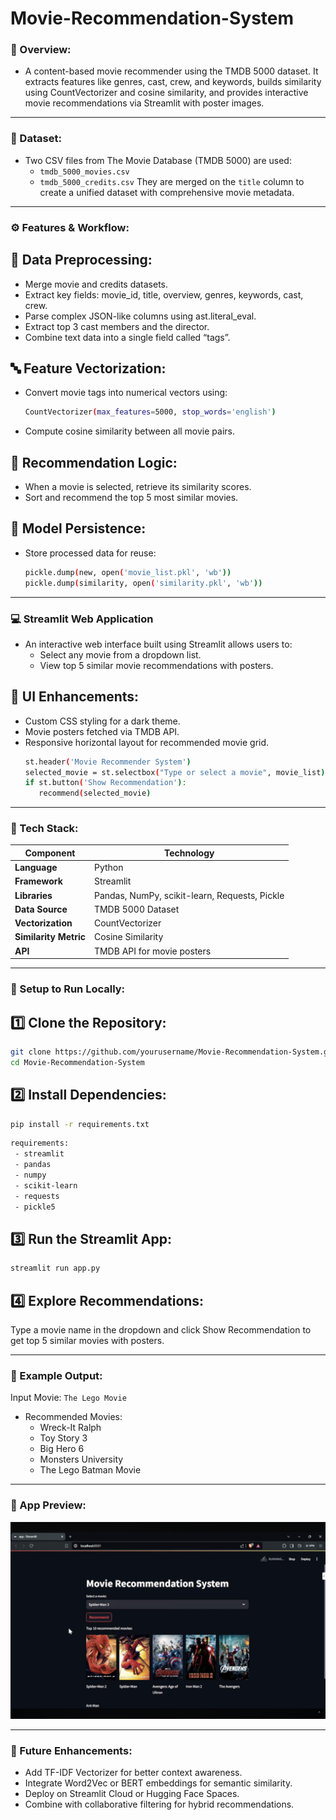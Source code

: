 # Movie-Recommendation-System
### 🧠 Overview:
- A content-based movie recommender using the TMDB 5000 dataset. It extracts features like genres, cast, crew, and keywords, builds similarity using CountVectorizer and cosine similarity, and provides interactive movie recommendations via Streamlit with poster images.

---

### 📂 Dataset:
- Two CSV files from The Movie Database (TMDB 5000) are used:
  - `tmdb_5000_movies.csv`
  - `tmdb_5000_credits.csv`
They are merged on the `title` column to create a unified dataset with comprehensive movie metadata.

--- 

### ⚙️ Features & Workflow:
## 🧹 **Data Preprocessing:**

   - Merge movie and credits datasets.
   - Extract key fields: movie_id, title, overview, genres, keywords, cast, crew.
   - Parse complex JSON-like columns using ast.literal_eval.
   - Extract top 3 cast members and the director.
   - Combine text data into a single field called “tags”.
     
## 🔤 **Feature Vectorization:**

   - Convert movie tags into numerical vectors using:
     ```bash
     CountVectorizer(max_features=5000, stop_words='english')
     ```
   - Compute cosine similarity between all movie pairs.

## 🤖 **Recommendation Logic:**

   - When a movie is selected, retrieve its similarity scores.
   - Sort and recommend the top 5 most similar movies.

## 🧾 **Model Persistence:**

   - Store processed data for reuse:
     ```bash
     pickle.dump(new, open('movie_list.pkl', 'wb'))
     pickle.dump(similarity, open('similarity.pkl', 'wb'))
     ```
--- 

### 💻 Streamlit Web Application
- An interactive web interface built using Streamlit allows users to:
    - Select any movie from a dropdown list.
    - View top 5 similar movie recommendations with posters.

## 🎨 **UI Enhancements:**
  - Custom CSS styling for a dark theme.
  - Movie posters fetched via TMDB API.
  - Responsive horizontal layout for recommended movie grid.
    ```bash
    st.header('Movie Recommender System')
    selected_movie = st.selectbox("Type or select a movie", movie_list)
    if st.button('Show Recommendation'):
       recommend(selected_movie)
    ```
---

### 🧱 Tech Stack: 

| Component           | Technology       |
|---------------------|------------------|
| **Language**        | Python |
| **Framework**       | Streamlit |
| **Libraries**       | Pandas, NumPy, scikit-learn, Requests, Pickle |
| **Data Source**     | TMDB 5000 Dataset |
| **Vectorization**   | CountVectorizer |
| **Similarity Metric** | Cosine Similarity |
| **API**               | TMDB API for movie posters |

---

### 🚀 Setup to Run Locally:
## 1️⃣ **Clone the Repository:**
   ```bash
   git clone https://github.com/yourusername/Movie-Recommendation-System.git
   cd Movie-Recommendation-System
   ```
## 2️⃣ **Install Dependencies:**
   ```bash
   pip install -r requirements.txt
   ```
   ```bash
   requirements:
    - streamlit
    - pandas
    - numpy
    - scikit-learn
    - requests
    - pickle5
   ```
## 3️⃣ **Run the Streamlit App:**
   ```bash
   streamlit run app.py
   ```
## 4️⃣ **Explore Recommendations:**
   Type a movie name in the dropdown and click Show Recommendation to get top 5 similar movies with posters.

---

### 🧩 Example Output:
Input Movie: `The Lego Movie`
- Recommended Movies:
   - Wreck-It Ralph
   - Toy Story 3
   - Big Hero 6
   - Monsters University
   - The Lego Batman Movie

---

### 📸 App Preview:
![App Screenshot](https://github.com/Naresh-18/Movie-Recommendation-System/blob/3e5da825a7ec64d25c5d42ea38439b7472c31d55/App_Preview.png)

---

### 🔮 Future Enhancements:
  - Add TF-IDF Vectorizer for better context awareness.
  - Integrate Word2Vec or BERT embeddings for semantic similarity.
  - Deploy on Streamlit Cloud or Hugging Face Spaces.
  - Combine with collaborative filtering for hybrid recommendations.
